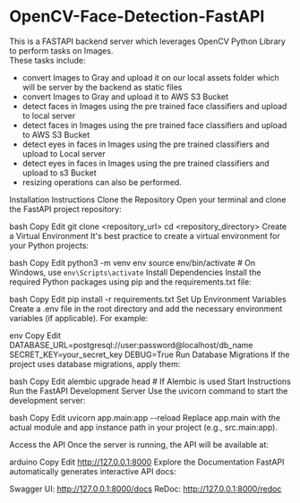 # OpenCV-Face-Detection-FastAPI
This is a FASTAPI backend server which leverages OpenCV Python Library to perform tasks on Images.  <br />
These tasks include: <br />
- convert Images to Gray and upload it on our local assets folder which will be server by the backend as static files <br />
- convert Images to Gray and upload it to AWS S3 Bucket  <br />
- detect faces in Images using the pre trained face classifiers and upload to local server  <br />
- detect faces in Images using the pre trained face classifiers and upload to AWS S3 Bucket <br />
- detect eyes in faces in Images using the pre trained classifiers and upload to Local server <br />
- detect eyes in faces in Images using the pre trained classifiers and upload to s3 Bucket <br />
- resizing operations can also be performed. <br />

Installation Instructions
Clone the Repository
Open your terminal and clone the FastAPI project repository:

bash
Copy
Edit
git clone <repository_url>
cd <repository_directory>
Create a Virtual Environment
It's best practice to create a virtual environment for your Python projects:

bash
Copy
Edit
python3 -m venv env
source env/bin/activate  # On Windows, use `env\Scripts\activate`
Install Dependencies
Install the required Python packages using pip and the requirements.txt file:

bash
Copy
Edit
pip install -r requirements.txt
Set Up Environment Variables
Create a .env file in the root directory and add the necessary environment variables (if applicable). For example:

env
Copy
Edit
DATABASE_URL=postgresql://user:password@localhost/db_name
SECRET_KEY=your_secret_key
DEBUG=True
Run Database Migrations
If the project uses database migrations, apply them:

bash
Copy
Edit
alembic upgrade head  # If Alembic is used
Start Instructions
Run the FastAPI Development Server
Use the uvicorn command to start the development server:

bash
Copy
Edit
uvicorn app.main:app --reload
Replace app.main with the actual module and app instance path in your project (e.g., src.main:app).

Access the API
Once the server is running, the API will be available at:

arduino
Copy
Edit
http://127.0.0.1:8000
Explore the Documentation
FastAPI automatically generates interactive API docs:

Swagger UI: http://127.0.0.1:8000/docs
ReDoc: http://127.0.0.1:8000/redoc

